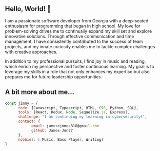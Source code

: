 ## Hello, World! 👋

<!--
**James-Jon27/James-Jon27** is a ✨ _special_ ✨ repository because its `README.md` (this file) appears on your GitHub profile.
-->
I am a passionate software developer from Georgia with a deep-seated enthusiasm for programming that began in high school. My love for problem-solving drives me to continually expand my skill set and explore innovative solutions. Through effective communication and time management, I have consistently contributed to the success of team projects, and my innate curiosity enables me to tackle complex challenges with creative approaches.

In addition to my professional pursuits, I find joy in music and reading, which enrich my perspective and foster continuous learning. My goal is to leverage my skills in a role that not only enhances my expertise but also prepares me for future leadership opportunities.

## A bit more about me...
```javascript
const jimmy = {
      code: [Javascript, Typescript, HTML, CSS, Python, SQL],
      tools: [React, Redux, Node, Sequelize.js, Express],
      challenge: "I am continuing my learning in cybersecurity!",
      contact: {
            email: jamescjones818@gmail.com
            github: James-Jon27
      },
      hobbies: [ Music, Bass Player, Writing]
}
```
